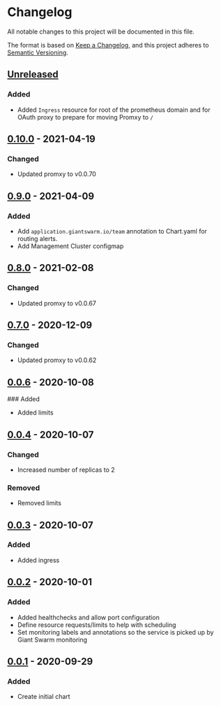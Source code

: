 # Changelog

All notable changes to this project will be documented in this file.

The format is based on [Keep a Changelog](https://keepachangelog.com/en/1.0.0/),
and this project adheres to [Semantic Versioning](https://semver.org/spec/v2.0.0.html).

## [Unreleased]

### Added

- Added `Ingress` resource for root of the prometheus domain and for OAuth
  proxy to prepare for moving Promxy to `/`

## [0.10.0] - 2021-04-19

### Changed

- Updated promxy to v0.0.70

## [0.9.0] - 2021-04-09

### Added

- Add `application.giantswarm.io/team` annotation to Chart.yaml for routing
alerts.
- Add Management Cluster configmap

## [0.8.0] - 2021-02-08

### Changed

- Updated promxy to v0.0.67

## [0.7.0] - 2020-12-09

### Changed

- Updated promxy to v0.0.62

## [0.0.6] - 2020-10-08

### Added

- Added limits

## [0.0.4] - 2020-10-07

### Changed

- Increased number of replicas to 2

### Removed

- Removed limits

## [0.0.3] - 2020-10-07

### Added

- Added ingress

## [0.0.2] - 2020-10-01

### Added

- Added healthchecks and allow port configuration
- Define resource requests/limits to help with scheduling
- Set monitoring labels and annotations so the service is picked up by Giant Swarm monitoring

## [0.0.1] - 2020-09-29

### Added

- Create initial chart

[Unreleased]: https://github.com/giantswarm/promxy-app/compare/v0.10.0...HEAD
[0.10.0]: https://github.com/giantswarm/promxy-app/compare/v0.9.0...v0.10.0
[0.9.0]: https://github.com/giantswarm/promxy-app/compare/v0.8.0...v0.9.0
[0.8.0]: https://github.com/giantswarm/promxy-app/compare/v0.7.0...v0.8.0
[0.7.0]: https://github.com/giantswarm/promxy-app/compare/v0.0.6...v0.7.0
[0.0.6]: https://github.com/giantswarm/promxy-app/compare/v0.0.4...v0.0.6
[0.0.4]: https://github.com/giantswarm/promxy-app/compare/v0.0.3...v0.0.4
[0.0.3]: https://github.com/giantswarm/promxy-app/compare/v0.0.2...v0.0.3
[0.0.2]: https://github.com/giantswarm/promxy-app/compare/v0.0.1...v0.0.2
[0.0.1]: https://github.com/giantswarm/promxy-app/releases/tag/v0.0.1
